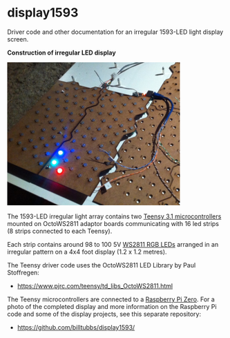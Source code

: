 # display1593
Driver code and other documentation for an irregular 1593-LED 
light display screen.

**Construction of irregular LED display**

<IMG SRC="images/160505photo_ledproject03_cropped.jpg" WIDTH=400>

The 1593-LED irregular light array contains two [Teensy 3.1 microcontrollers](https://www.pjrc.com/teensy/teensy31.html) mounted on OctoWS2811 adaptor boards communicating with 16 led strips (8 strips connected to each Teensy).

Each strip contains around 98 to 100 5V [WS2811 RGB LEDs](https://www.aliexpress.com/item/DC5V-WS2811-pixel-node-50node-a-string-non-waterproof-SIZE-13mm-13mm/1624010105.html) arranged in an irregular pattern on a 4x4 foot display (1.2 x 1.2 metres).

The Teensy driver code uses the OctoWS2811 LED Library by Paul Stoffregen:
* https://www.pjrc.com/teensy/td_libs_OctoWS2811.html

The Teensy microcontrollers are connected to a [Raspberry Pi Zero](https://www.raspberrypi.org/products/raspberry-pi-zero/).
For a photo of the completed display and more information on the Raspberry Pi code and some of the display projects, see this separate repository:
* https://github.com/billtubbs/display1593/

